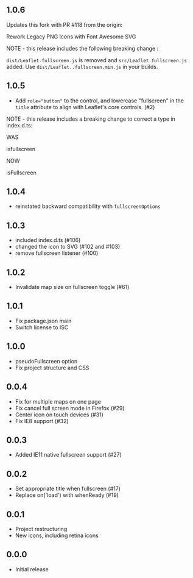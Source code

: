 ## 1.0.6

Updates this fork with PR #118 from the origin:

Rework Legacy PNG Icons with Font Awesome SVG 

NOTE - this release includes the following breaking change :

`dist/Leaflet.fullscreen.js` is removed and `src/Leaflet.fullscreen.js` added. Use `dist/Leaflet..fullscreen.min.js` in your builds.

## 1.0.5

* Add `role="button"` to the control, and lowercase "fullscreen" in the `title`
attribute to align with Leaflet's core controls. (#2)

NOTE - this release includes a breaking change to correct a type in index.d.ts:

WAS

isfullscreen

NOW

isFullscreen

## 1.0.4

* reinstated backward compatibility with `fullscreenOptions`

## 1.0.3

* included index.d.ts (#106)
* changed the icon to SVG (#102 and #103)
* remove fullscreen listener (#100)


## 1.0.2

* Invalidate map size on fullscreen toggle (#61)

## 1.0.1

* Fix package.json main
* Switch license to ISC

## 1.0.0

* pseudoFullscreen option
* Fix project structure and CSS

## 0.0.4

* Fix for multiple maps on one page
* Fix cancel full screen mode in Firefox (#29)
* Center icon on touch devices (#31)
* Fix IE8 support (#32)

## 0.0.3

* Added IE11 native fullscreen support (#27)

## 0.0.2

* Set appropriate title when fullscreen (#17)
* Replace on('load') with whenReady (#19)

## 0.0.1

* Project restructuring
* New icons, including retina icons

## 0.0.0

* Initial release
